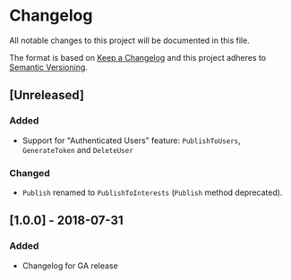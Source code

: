 # Changelog
All notable changes to this project will be documented in this file.

The format is based on [Keep a Changelog](http://keepachangelog.com/en/1.0.0/)
and this project adheres to [Semantic Versioning](http://semver.org/spec/v2.0.0.html).

## [Unreleased]
### Added
- Support for "Authenticated Users" feature: `PublishToUsers`, `GenerateToken` and `DeleteUser`
### Changed
- `Publish` renamed to `PublishToInterests` (`Publish` method deprecated).

## [1.0.0] - 2018-07-31
### Added
 - Changelog for GA release
